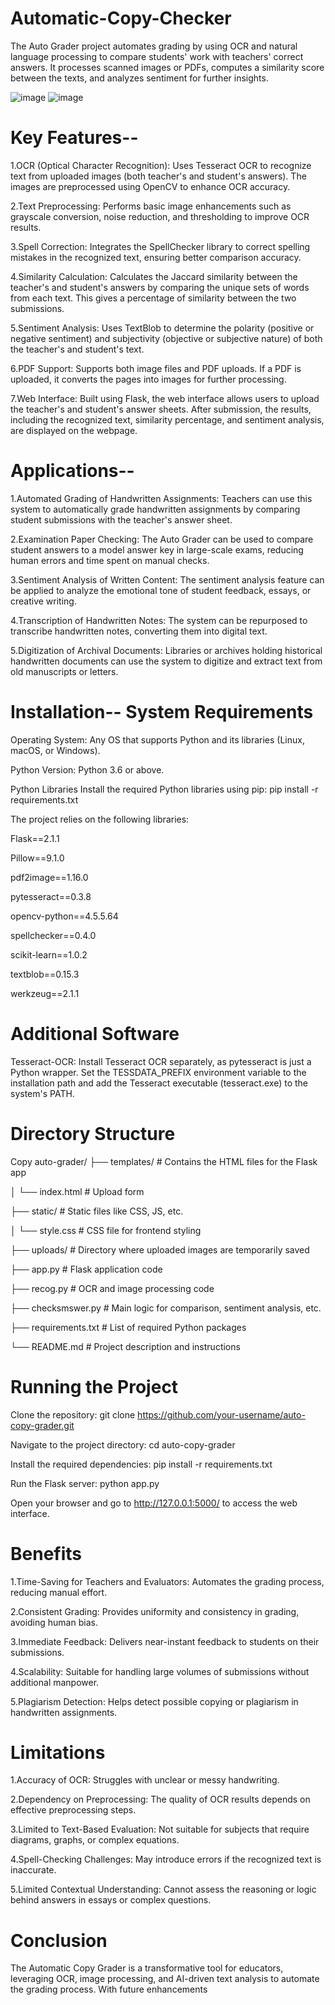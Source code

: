 # Automatic-Copy-Checker
The Auto Grader project automates grading by using OCR and natural language processing to compare students' work with teachers' correct answers. It processes scanned images or PDFs, computes a similarity score between the texts, and analyzes sentiment for further insights.


![image](https://github.com/user-attachments/assets/18ea3190-2de9-4a4d-a9f2-ec51ccc7e95c)
![image](https://github.com/user-attachments/assets/176411b5-b4ab-479e-8cbb-c9ed5cc0bb59)


# Key Features--

1.OCR (Optical Character Recognition):
Uses Tesseract OCR to recognize text from uploaded images (both teacher's and student's answers). The images are preprocessed using OpenCV to enhance OCR accuracy.

2.Text Preprocessing:
Performs basic image enhancements such as grayscale conversion, noise reduction, and thresholding to improve OCR results.

3.Spell Correction:
Integrates the SpellChecker library to correct spelling mistakes in the recognized text, ensuring better comparison accuracy.

4.Similarity Calculation:
Calculates the Jaccard similarity between the teacher's and student's answers by comparing the unique sets of words from each text. This gives a percentage of similarity between the two submissions.

5.Sentiment Analysis:
Uses TextBlob to determine the polarity (positive or negative sentiment) and subjectivity (objective or subjective nature) of both the teacher's and student's text.

6.PDF Support:
Supports both image files and PDF uploads. If a PDF is uploaded, it converts the pages into images for further processing.

7.Web Interface:
Built using Flask, the web interface allows users to upload the teacher's and student's answer sheets. After submission, the results, including the recognized text, similarity percentage, and sentiment analysis, are displayed on the webpage.

# Applications--

1.Automated Grading of Handwritten Assignments:
Teachers can use this system to automatically grade handwritten assignments by comparing student submissions with the teacher's answer sheet.

2.Examination Paper Checking:
The Auto Grader can be used to compare student answers to a model answer key in large-scale exams, reducing human errors and time spent on manual checks.

3.Sentiment Analysis of Written Content:
The sentiment analysis feature can be applied to analyze the emotional tone of student feedback, essays, or creative writing.

4.Transcription of Handwritten Notes:
The system can be repurposed to transcribe handwritten notes, converting them into digital text.

5.Digitization of Archival Documents:
Libraries or archives holding historical handwritten documents can use the system to digitize and extract text from old manuscripts or letters.

# Installation-- System Requirements

Operating System: Any OS that supports Python and its libraries (Linux, macOS, or Windows).

Python Version: Python 3.6 or above.

Python Libraries
Install the required Python libraries using pip:
pip install -r requirements.txt


The project relies on the following libraries:

Flask==2.1.1

Pillow==9.1.0

pdf2image==1.16.0

pytesseract==0.3.8

opencv-python==4.5.5.64

spellchecker==0.4.0

scikit-learn==1.0.2

textblob==0.15.3

werkzeug==2.1.1

# Additional Software
  Tesseract-OCR:
Install Tesseract OCR separately, as pytesseract is just a Python wrapper.
Set the TESSDATA_PREFIX environment variable to the installation path and add the Tesseract executable (tesseract.exe) to the system's PATH.

# Directory Structure
Copy
auto-grader/
├── templates/               # Contains the HTML files for the Flask app

│   └── index.html           # Upload form

├── static/                  # Static files like CSS, JS, etc.

│   └── style.css            # CSS file for frontend styling

├── uploads/                 # Directory where uploaded images are temporarily saved

├── app.py                   # Flask application code

├── recog.py                 # OCR and image processing code

├── checksmswer.py           # Main logic for comparison, sentiment analysis, etc.

├── requirements.txt         # List of required Python packages

└── README.md                # Project description and instructions


# Running the Project
Clone the repository:
git clone https://github.com/your-username/auto-copy-grader.git

Navigate to the project directory:
cd auto-copy-grader

Install the required dependencies:
pip install -r requirements.txt

Run the Flask server:
python app.py

Open your browser and go to http://127.0.0.1:5000/ to access the web interface.

# Benefits

1.Time-Saving for Teachers and Evaluators: Automates the grading process, reducing manual effort.

2.Consistent Grading: Provides uniformity and consistency in grading, avoiding human bias.

3.Immediate Feedback: Delivers near-instant feedback to students on their submissions.

4.Scalability: Suitable for handling large volumes of submissions without additional manpower.

5.Plagiarism Detection: Helps detect possible copying or plagiarism in handwritten assignments.


# Limitations
1.Accuracy of OCR: Struggles with unclear or messy handwriting.

2.Dependency on Preprocessing: The quality of OCR results depends on effective preprocessing steps.

3.Limited to Text-Based Evaluation: Not suitable for subjects that require diagrams, graphs, or complex equations.

4.Spell-Checking Challenges: May introduce errors if the recognized text is inaccurate.

5.Limited Contextual Understanding: Cannot assess the reasoning or logic behind answers in essays or complex questions.


# Conclusion
The Automatic Copy Grader is a transformative tool for educators, leveraging OCR, image processing, and AI-driven text analysis to automate the grading process. With future enhancements
